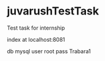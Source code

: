 # juvarushTestTask
Test task for internship

index at localhost:8081

db mysql 
user root
pass Trabara1

